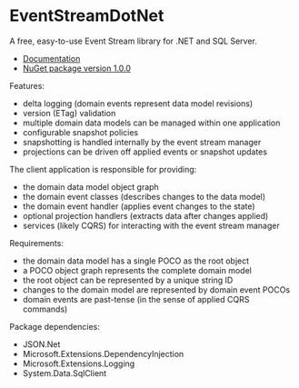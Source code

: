 # EventStreamDotNet

A free, easy-to-use Event Stream library for .NET and SQL Server. 

* [Documentation](Docs/index.md)
* [NuGet package version 1.0.0](https://www.nuget.org/packages/EventStreamDotNet/1.0.0)

Features:

* delta logging (domain events represent data model revisions)
* version (ETag) validation
* multiple domain data models can be managed within one application
* configurable snapshot policies
* snapshotting is handled internally by the event stream manager
* projections can be driven off applied events or snapshot updates

The client application is responsible for providing:

* the domain data model object graph
* the domain event classes (describes changes to the data model)
* the domain event handler (applies event changes to the state)
* optional projection handlers (extracts data after changes applied)
* services (likely CQRS) for interacting with the event stream manager

Requirements:

* the domain data model has a single POCO as the root object
* a POCO object graph represents the complete domain model
* the root object can be represented by a unique string ID
* changes to the domain model are represented by domain event POCOs
* domain events are past-tense (in the sense of applied CQRS commands)

Package dependencies:

* JSON.Net
* Microsoft.Extensions.DependencyInjection
* Microsoft.Extensions.Logging
* System.Data.SqlClient
